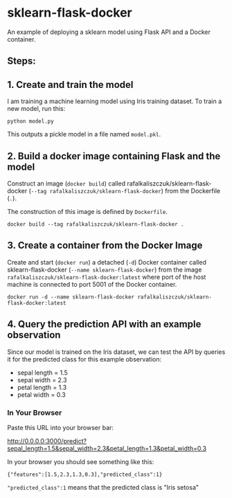 # sklearn-flask-docker
An example of deploying a sklearn model using Flask API and a Docker container.

## Steps:

## 1. Create and train the model

I am training a machine learning model using Iris training dataset. To train a new model, run this:

`python model.py`

This outputs a pickle model in a file named `model.pkl`.

## 2. Build a docker image containing Flask and the model

Construct an image (`docker build`) called rafalkaliszczuk/sklearn-flask-docker (`--tag rafalkaliszczuk/sklearn-flask-docker`) from the Dockerfile (`.`).

The construction of this image is defined by `Dockerfile`.

`docker build --tag rafalkaliszczuk/sklearn-flask-docker .`

## 3. Create a container from the Docker Image

Create and start (`docker run`) a detached (`-d`) Docker container called sklearn-flask-docker (`--name sklearn-flask-docker`) from the image `rafalkaliszczuk/sklearn-flask-docker:latest` where port of the host machine is connected to port 5001 of the Docker container.

`docker run -d --name sklearn-flask-docker rafalkaliszczuk/sklearn-flask-docker:latest`

## 4. Query the prediction API with an example observation

Since our model is trained on the Iris dataset, we can test the API by queries it for the predicted class for this example observation:

- sepal length = 1.5
- sepal width = 2.3
- petal length = 1.3
- petal width = 0.3

### In Your Browser

Paste this URL into your browser bar:

http://0.0.0.0:3000/predict?sepal_length=1.5&sepal_width=2.3&petal_length=1.3&petal_width=0.3

In your browser you should see something like this:
```
{"features":[1.5,2.3,1.3,0.3],"predicted_class":1}
```

`"predicted_class":1` means that the predicted class is "Iris setosa"
